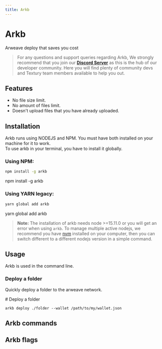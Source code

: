 ```yaml
---
title: Arkb 
---
```


<Block>

# Arkb
Arweave deploy that saves you cost

> For any questions and support queries regarding Arkb, We strongly recommend that you join our __[Discord Server]()__ as this is the hub of our developer community. Here you will find plenty of community devs and Textury team members available to help you out.

</Block>

<Block>

## Features

- No file size limit.
- No amount of files limit.
- Doesn't upload files that you have already uploaded.

</Block>

<Block>

## Installation

Arkb runs using NODEJS and NPM. You must have both installed on your machine for it to work.
<br/>
To use arkb in your terminal, you have to install it globally.

### Using NPM:
  ```sh
  npm install -g arkb
  ```

  <Example>
    npm install -g arkb
  </Example>

### Using YARN legacy:
  ```sh
  yarn global add arkb
  ```

  <Example>
    yarn global add arkb
  </Example>

> __Note:__ The installation of arkb needs node >=15.11.0 or you will get an error when using `arkb`. To manage multiple active nodejs, we recommend you have [nvm](https://github.com/nvm-sh/nvm) installed on your computer, then you can switch different to a different nodejs version in a simple command.

</Block>

<Block>

## Usage

Arkb is used in the command line.

### Deploy a folder

Quickly deploy a folder to the arweave network.

  <Example>
    # Deploy a folder 

    arkb deploy ./folder --wallet /path/to/my/wallet.json
  </Example>

</Block>

<Block>

## Arkb commands

## Arkb flags

</Block>
